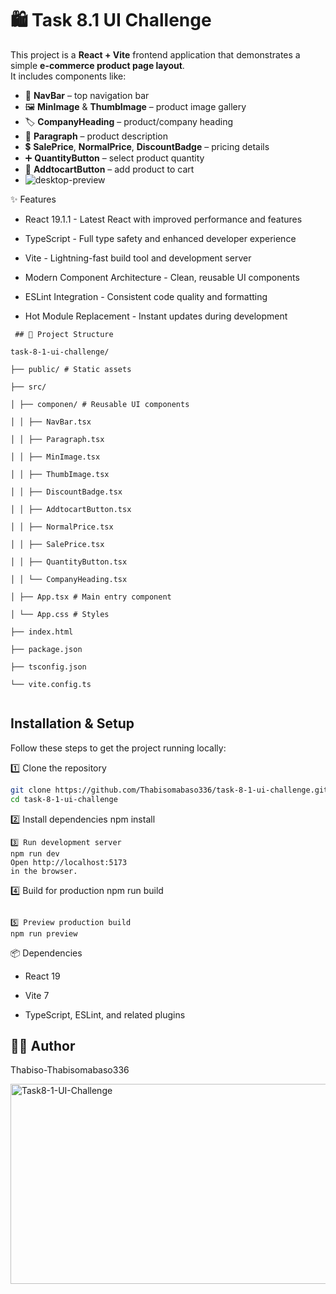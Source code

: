 # 🛍️ Task 8.1 UI Challenge

This project is a **React + Vite** frontend application that demonstrates a simple **e-commerce product page layout**.  
It includes components like:

- 🧭 **NavBar** – top navigation bar  
- 🖼️ **MinImage** & **ThumbImage** – product image gallery  
- 🏷️ **CompanyHeading** – product/company heading  
- 📄 **Paragraph** – product description  
- 💲 **SalePrice**, **NormalPrice**, **DiscountBadge** – pricing details  
- ➕ **QuantityButton** – select product quantity 
- 🛒 **AddtocartButton** – add product to cart
-  ![desktop-preview](https://github.com/user-attachments/assets/a54dbbb2-45fa-446a-934a-065ebcbf8e3c)

  


✨ Features
- React 19.1.1 - Latest React with improved performance and features

- TypeScript - Full type safety and enhanced developer experience

- Vite - Lightning-fast build tool and development server

- Modern Component Architecture - Clean, reusable UI components

- ESLint Integration - Consistent code quality and formatting

- Hot Module Replacement - Instant updates during development

```
 ## 📂 Project Structure

task-8-1-ui-challenge/

├── public/ # Static assets

├── src/

│ ├── componen/ # Reusable UI components

│ │ ├── NavBar.tsx

│ │ ├── Paragraph.tsx

│ │ ├── MinImage.tsx

│ │ ├── ThumbImage.tsx

│ │ ├── DiscountBadge.tsx

│ │ ├── AddtocartButton.tsx

│ │ ├── NormalPrice.tsx

│ │ ├── SalePrice.tsx

│ │ ├── QuantityButton.tsx

│ │ └── CompanyHeading.tsx

│ ├── App.tsx # Main entry component

│ └── App.css # Styles

├── index.html

├── package.json

├── tsconfig.json

└── vite.config.ts


```

##  Installation & Setup

Follow these steps to get the project running locally:

1️⃣ Clone the repository
```bash
git clone https://github.com/Thabisomabaso336/task-8-1-ui-challenge.git
cd task-8-1-ui-challenge

```
2️⃣ Install dependencies
npm install

```
3️⃣ Run development server
npm run dev
Open http://localhost:5173
in the browser.
```
4️⃣ Build for production
npm run build

```

5️⃣ Preview production build
npm run preview
```

📦 Dependencies

- React 19

- Vite 7

- TypeScript, ESLint, and related plugins


## 👨‍💻 Author

Thabiso-Thabisomabaso336

<img src="https://socialify.git.ci/Thabisomabaso336/Task8-1-UI-Challenge/image?language=1&name=1&owner=1&stargazers=1&theme=Light" alt="Task8-1-UI-Challenge" width="640" height="320" />

